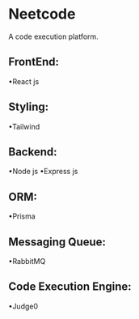 # Neetcode
A code execution platform.
<h2>FrontEnd:</h2>
•React js
<br/>
<h2>Styling:</h2>
•Tailwind
<br/>
<h2>Backend:</h2>
•Node js
•Express js
<br/>
<h2>ORM:</h2>
•Prisma
<br/>
<h2>Messaging Queue:</h2>
•RabbitMQ
<br/>
<h2>Code Execution Engine:</h2>
•Judge0
<br/>

